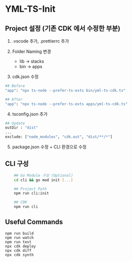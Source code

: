 # YML-TS-Init

## Project 설정 (기존 CDK 에서 수정한 부분)

1. .vscode 추가, .prettierrc 추가
2. Folder Naming 변경

    - lib -> stacks
    - bin -> apps
3. cdk.json 수정

```sh
## Before
"app": "npx ts-node --prefer-ts-exts bin/yml-ts-cdk.ts"

## After
"app": "npx ts-node --prefer-ts-exts apps/yml-ts-cdk.ts"
```

4. tsconfig.json 추가

```sh
## Update
outDir : "dist"
...
exclude: ["node_modules", "cdk.out", "dist/**/*"]
```

5. package.json 수정 + CLI 환경으로 수정

## CLI 구성

```sh
    ## Go Module 구성 (Optional)
    cd cli && go mod init [...]

    ## Project Path
    npm run cli:init

    ## CDK
    npm run cli
```

## Useful Commands

```
npm run build
npm run watch
npm run test
npx cdk deploy
npx cdk diff
npx cdk synth
```
